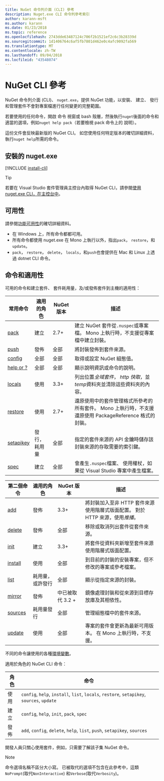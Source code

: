 ```yaml
---
title: NuGet 命令列介面 (CLI) 參考
description: Nuget.exe CLI 命令列參考索引
author: karann-msft
ms.author: karann
ms.date: 01/23/2018
ms.topic: reference
ms.openlocfilehash: 2743dde63487124c706f2b1521ef2c6c3b28339d
ms.sourcegitcommit: 1d1406764c6af5fb7801d462e0c4afc9092fa569
ms.translationtype: MT
ms.contentlocale: zh-TW
ms.lasthandoff: 09/04/2018
ms.locfileid: "43548074"
---
```

# <a name="nuget-cli-reference"></a>NuGet CLI 參考

NuGet 命令列介面 (CLI)、 `nuget.exe`，提供 NuGet 功能，以安裝、 建立、 發行和管理套件不會對專案檔進行任何變更的完整範圍。

若要使用的任何命令，開啟 命令 視窗或 bash 殼層，然後執行`nuget`後面的命令和適當的選項，例如`nuget help pack`（若要檢視 pack 命令上的 說明）。

這份文件會反映最新版的 NuGet CLI。 如您使用任何特定版本的確切詳細資料，執行`nuget help`所需的命令。

## <a name="installing-nugetexe"></a>安裝的 nuget.exe

[!INCLUDE [install-cli](../includes/install-cli.md)]

> [!Tip]
> 若要在 Visual Studio 套件管理員主控台內取得 NuGet CLI，請參閱[使用 nuget.exe CLI，在主控台中](package-manager-console.md#using-the-nugetexe-cli-in-the-console)。

## <a name="availability"></a>可用性

請參閱[功能可用性](../install-nuget-client-tools.md#feature-availability)的確切詳細資料。

- 在 Windows 上，所有命令都都可用。
- 所有命令都使用 nuget.exe 在 Mono 上執行以外，指出`pack`， `restore`，和`update`。
- `pack`， `restore`， `delete`， `locals`，和`push`也會提供在 Mac 和 Linux 上透過 dotnet CLI 命令。

## <a name="commands-and-applicability"></a>命令和適用性

可用的命令和建立套件、 套件耗用量，及/或發佈套件到主機的適用性：

| 常用命令 | 適用的角色 | NuGet 版本 | 描述 |
| --- | --- | --- | --- |
| [pack](cli-ref-pack.md) | 建立 | 2.7+ | 建立 NuGet 套件從`.nuspec`或專案檔。 Mono 上執行時，不支援從專案檔中建立封裝。 |
| [push](cli-ref-push.md) | 發佈 | 全部 | 將封裝發佈到套件來源。 |
| [config](cli-ref-config.md) | 全部 | 全部 | 取得或設定 NuGet 組態值。 |
| [help or ?](cli-ref-help.md) | 全部 | 全部 | 顯示說明資訊或命令的說明。 |
| [locals](cli-ref-locals.md) | 使用 | 3.3+ | 列出位置*全域套件*， *http 快取*，並*temp*資料夾並清除這些資料夾的內容。 |
| [restore](cli-ref-restore.md) | 使用 | 2.7+ | 還原使用中的套件管理格式所參考的所有套件。 Mono 上執行時，不支援還原使用 PackageReference 格式的封裝。 |
| [setapikey](cli-ref-setapikey.md) | 發行，耗用量 | 全部 | 指定的套件來源的 API 金鑰時儲存該封裝來源的存取需要的索引鍵。 |
| [spec](cli-ref-spec.md) | 建立 | 全部 | 會產生`.nuspec`檔案、 使用權杖，如果從 Visual Studio 專案中產生檔案。 |

| 第二個命令 | 適用的角色 | NuGet 版本 | 描述 |
| --- | --- | --- | --- |
| [add](cli-ref-add.md) | 發佈 | 3.3+ | 將封裝加入至非 HTTP 套件來源使用階層式版面配置。 對於 HTTP 來源，使用*推播*。 |
| [delete](cli-ref-delete.md) | 發佈 | 全部 | 移除或取消列出套件從套件來源。 |
| [init](cli-ref-init.md) | 建立 | 3.3+ | 將套件從資料夾新增至套件來源使用階層式版面配置。 |
| [install](cli-ref-install.md) | 使用 | 全部 | 到目前的封裝的安裝專案，但不修改的專案或參考檔案。 |
| [list](cli-ref-list.md) | 耗用量，或許發行 | 全部 | 顯示從指定來源的封裝。 |
| [mirror](cli-ref-mirror.md) | 發佈 | 中已被取代 3.2 + | 鏡像處理封裝和從來源到目標存放庫及其相依性。 |
| [sources](cli-ref-sources.md) | 耗用量發行 | 全部 | 管理組態檔中的套件來源。 |
| [update](cli-ref-update.md) | 使用 | 全部 | 專案的套件會更新為最新可用版本。 在 Mono 上執行時，不支援。 |

不同的命令讓使用的各種[環境變數](cli-ref-environment-variables.md)。

適用於角色的 NuGet CLI 命令：

| 角色 | 命令 |
| --- | --- |
| 使用 | `config`, `help`, `install`, `list`, `locals`, `restore`, `setapikey`, `sources`, `update` |
| 建立 | `config`, `help`, `init`, `pack`, `spec` |
| 發佈 | `add`, `config`, `delete`, `help`, `list`, `push`, `setapikey`, `sources` |

開發人員只關心使用套件，例如，只需要了解該子集 NuGet 命令。

> [!Note]
> 命令選項名稱不區分大小寫。 已被取代的選項不包含在此參考中，這類`NoPrompt`(取代`NonInteractive`) 和`Verbose`(取代`Verbosity`)。
